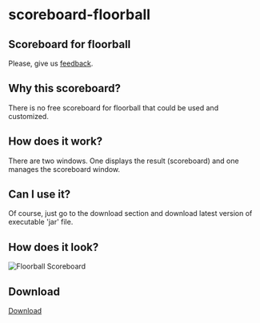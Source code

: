 # scoreboard-floorball

## Scoreboard for floorball
Please, give us [feedback](https://spreadsheets.google.com/spreadsheet/viewform?formkey=dFFuVDFDZmtsT3VZVndJbVFhMHlVeGc6MQ).

## Why this scoreboard?
There is no free scoreboard for floorball that could be used and customized.

## How does it work?
There are two windows. One displays the result (scoreboard) and one manages the scoreboard window.

## Can I use it?
Of course, just go to the download section and download latest version of executable 'jar' file.

## How does it look?

![Floorball Scoreboard](http://gerades.savana-hosting.cz/code.google.com/scoreboard-floorball/scoreboard-floorbal.png)

## Download

[Download](https://code.google.com/p/scoreboard-floorball/downloads/detail?name=scoreboard-floorball-0.0.6.jar&can=2&q=)
